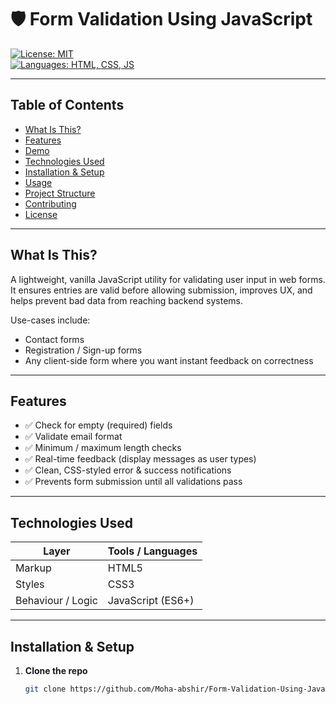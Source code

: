 # 🛡️ Form Validation Using JavaScript

[![License: MIT](https://img.shields.io/badge/License-MIT-green.svg)](LICENSE)  
[![Languages: HTML, CSS, JS](https://img.shields.io/badge/Languages-HTML%20|%20CSS%20|%20JavaScript-blue.svg)]()

---

## Table of Contents

- [What Is This?](#what-is-this)  
- [Features](#features)  
- [Demo](#demo)  
- [Technologies Used](#technologies-used)  
- [Installation & Setup](#installation--setup)  
- [Usage](#usage)  
- [Project Structure](#project-structure)  
- [Contributing](#contributing)  
- [License](#license)

---

## What Is This?

A lightweight, vanilla JavaScript utility for validating user input in web forms. It ensures entries are valid before allowing submission, improves UX, and helps prevent bad data from reaching backend systems.

Use-cases include:

- Contact forms  
- Registration / Sign-up forms  
- Any client-side form where you want instant feedback on correctness

---

## Features

- ✅ Check for empty (required) fields  
- ✅ Validate email format  
- ✅ Minimum / maximum length checks  
- ✅ Real-time feedback (display messages as user types)  
- ✅ Clean, CSS-styled error & success notifications  
- ✅ Prevents form submission until all validations pass

---

## Technologies Used

| Layer | Tools / Languages |
|-------|-------------------|
| Markup | HTML5 |
| Styles | CSS3 |
| Behaviour / Logic | JavaScript (ES6+) |

---

## Installation & Setup

1. **Clone the repo**  
   ```bash
   git clone https://github.com/Moha-abshir/Form-Validation-Using-JavaScript.git
